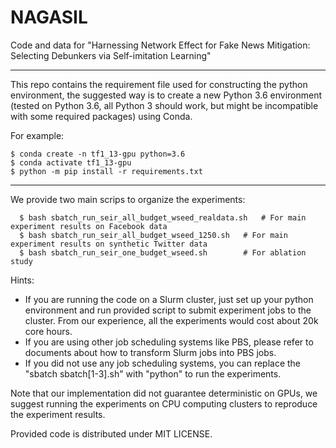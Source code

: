 # NAGASIL

Code and data for "Harnessing Network Effect for Fake News Mitigation: Selecting Debunkers via Self-imitation Learning"

---

This repo contains the requirement file used for constructing the python environment, the suggested way is to create a new Python 3.6 environment (tested on Python 3.6, all Python 3 should work, but might be incompatible with some required packages) using Conda.

For example:
  ```
  $ conda create -n tf1_13-gpu python=3.6
  $ conda activate tf1_13-gpu
  $ python -m pip install -r requirements.txt
  ```

---

We provide two main scrips to organize the experiments:
```
  $ bash sbatch_run_seir_all_budget_wseed_realdata.sh   # For main experiment results on Facebook data
  $ bash sbatch_run_seir_all_budget_wseed_1250.sh   # For main experiment results on synthetic Twitter data
  $ bash sbatch_run_seir_one_budget_wseed.sh        # For ablation study
```

Hints:
- If you are running the code on a Slurm cluster, just set up your python environment and run provided script to submit experiment jobs to the cluster. From our experience, all the experiments would cost about 20k core hours.
- If you are using other job scheduling systems like PBS, please refer to documents about how to transform Slurm jobs into PBS jobs.
- If you did not use any job scheduling systems, you can replace the "sbatch sbatch[1-3].sh" with "python" to run the experiments.

Note that our implementation did not guarantee deterministic on GPUs, we suggest running the experiments on CPU computing clusters to reproduce the experiment results. 

Provided code is distributed under MIT LICENSE.

